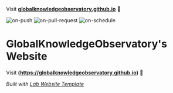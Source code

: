Visit **[globalknowledgeobservatory.github.io](https://globalknowledgeobservatory.github.io)** 🚀


  ![on-push](../../actions/workflows/on-push.yaml/badge.svg)
  ![on-pull-request](../../actions/workflows/on-pull-request.yaml/badge.svg)
  ![on-schedule](../../actions/workflows/on-schedule.yaml/badge.svg)

  # GlobalKnowledgeObservatory's Website

  Visit **(https://globalknowledgeobservatory.github.io)** 🚀

  _Built with [Lab Website Template](https://greene-lab.gitbook.io/lab-website-template-docs)_
